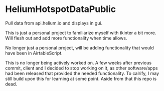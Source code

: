 # HeliumHotspotDataPublic
Pull data from api.helium.io and displays in gui.

This is just a personal project to familiarize myself with tkinter a bit more. Will flesh out and add more functionality when time allows.

No longer just a personal project, will be adding functionality that would have been in AirtableScript.

This is no longer being actively worked on. A few weeks after previous commit, client and I decided to stop working on it, as other software/apps had been released that provided the needed functionality. To calrify, I may still build upon this for learning at some point. Aside from that this repo is dead.
